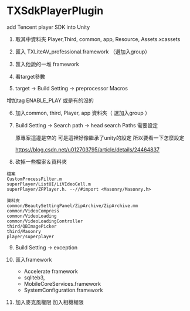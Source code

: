 # TXSdkPlayerPlugin
add Tencent player SDK into Unity

1. 取其中資料夾 Player,Third, common, app, Resource, Assets.xcassets 

2. 匯入 TXLiteAV_professional.framework （選加入group）

3. 匯入他說的一堆 framework

4. 看target參數

5. target -> Build Setting -> preprocessor Macros 

  增加tag   ENABLE_PLAY 或是有的沒的

6. 加入common, third, Player, app 資料夾（ 選加入group ）

7. Build Setting -> Search path -> head search Paths 需要設定

	原專案這邊是空的 可是這裡好像繼承了unity的設定  所以要看一下怎麼設定

	https://blog.csdn.net/u012703795/article/details/24464837

8. 砍掉一些檔案＆資料夾
```
檔案
CustomProcessFilter.m
superPlayer/ListUI/LiVIdeoCell.m
superPlayer/ZFPlayer.h. --//#import <Masonry/Masonry.h>

資料夾
common/BeautySettingPanel/ZipArchive/ZipArchive.mm
common/VideoCompress
common/VideoLoading
common/VideoLoadingController
third/QBImagePicker
third/Masonry
player/superplayer
```

9. Build Setting -> exception

10. 匯入framework  
	* Accelerate framework
	* sqliteb3, 
	* MobileCoreServices.framework 
	* SystemConfiguration.framework

11. 加入麥克風權限
    加入相機權限
